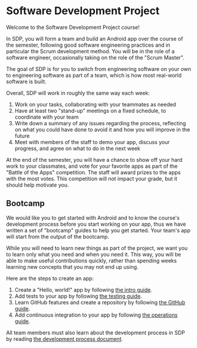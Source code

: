 # Software Development Project

Welcome to the Software Development Project course!

In SDP, you will form a team and build an Android app over the course of the semester, following good software engineering practices and in particular the Scrum development method.
You will be in the role of a software engineer, occasionally taking on the role of the "Scrum Master".

The goal of SDP is for you to switch from engineering software on your own to engineering software as part of a team, which is how most real-world software is built.


Overall, SDP will work in roughly the same way each week:

1. Work on your tasks, collaborating with your teammates as needed
2. Have at least two "stand-up" meetings on a fixed schedule, to coordinate with your team
3. Write down a summary of any issues regarding the process, reflecting on what you could have done to avoid it and how you will improve in the future
4. Meet with members of the staff to demo your app, discuss your progress, and agree on what to do in the next week


At the end of the semester, you will have a chance to show off your hard work to your classmates, and vote for your favorite apps as part of the "Battle of the Apps" competition.
The staff will award prizes to the apps with the most votes.
This competition will not impact your grade, but it should help motivate you.


## Bootcamp

We would like you to get started with Android and to know the course's development process before you start working on your app,
thus we have written a set of "bootcamp" guides to help you get started.
Your team's app will start from the output of the bootcamp.

While you will need to learn new things as part of the project, we want you to learn only what you need and when you need it.
This way, you will be able to make useful contributions quickly, rather than spending weeks learning new concepts that you may not end up using.

Here are the steps to create an app:

1. Create a "Hello, world!" app by following [the intro guide](./guides/Intro.md).
2. Add tests to your app by following [the testing guide](./guides/Testing.md).
3. Learn GitHub features and create a repository by following [the GitHub guide](./guides/GitHub.md).
4. Add continuous integration to your app by following [the operations guide](./guides/Operations.md).

All team members must also learn about the development process in SDP by reading [the development process document](./Process.md).
